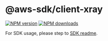# @aws-sdk/client-xray

[![NPM version](https://img.shields.io/npm/v/@aws-sdk/client-xray/rc.svg)](https://www.npmjs.com/package/@aws-sdk/client-xray)
[![NPM downloads](https://img.shields.io/npm/dm/@aws-sdk/client-xray.svg)](https://www.npmjs.com/package/@aws-sdk/client-xray)

For SDK usage, please step to [SDK readme](https://github.com/aws/aws-sdk-js-v3).
